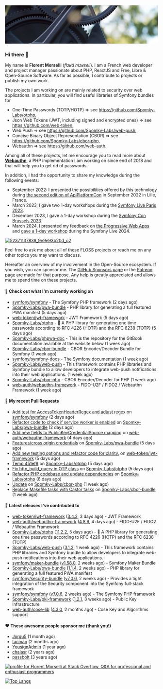![Cover image](1.webp)

### Hi there 👋

My name is **Florent Morselli** (*flɔʁɑ̃ mɔʁseli*). I am a French web developer and project manager passionate about PHP, ReactJS and Free, Libre & Open-Source Software.
As far as possible, I contribute to projects or publish my own work.

The projects I am working on are mainly related to security over web applications. In particular, you will find useful libraries of Symfony bundles for
* One-Time Passwords (TOTP/HOTP) => see https://github.com/Spomky-Labs/otphp,
* Json Web Tokens (JWT, including signed and encrypted ones) => see https://github.com/web-token,
* Web Push => see https://github.com/Spomky-Labs/web-push,
* Concise Binary Object Representation (CBOR) => see https://github.com/Spomky-Labs/cbor-php,
* Webauthn => see https://github.com/web-auth.

Among all of these projects, let me encourage you to read more about [**Webauthn**](https://github.com/web-auth), a PHP implementation I am working on since end of 2018 and that will help you to get rid of passwords.

In addition, I had the opportunity to share my knowledge during the following events:

* September 2022: I presented the possibilities offered by this technology during [the second edition of ApiPlatformCon](https://youtu.be/Y2_0omg1CFk) in September 2022 in Lille, France.
* March 2023, I gave two 1-day workshops during the [Symfony Live Paris 2023](https://live.symfony.com/2023-paris/workshop/maximiser-la-securite-de-vos-applications-avec-le-bundle-security).
* December 2023, I gave a 1-day workshop during the [Symfony Con Brussels 2023](https://live.symfony.com/2023-brussels-con/workshop/road-to-safer-applications).
* March 2024, I presented my feedback on [the Progressive Web Apps](https://live.symfony.com/2024-paris/schedule/de-web-app-a-progressive-web-app) and [gave a 1-day workshop](https://live.symfony.com/2024-paris/workshop#securite-amelioree-et-webauthn-avec-symfony-2) during the Symfony Live 2024.

[![52371137838_9e9e93b20d_o2](https://user-images.githubusercontent.com/1091072/191684778-b9e26104-038d-45c2-a1b3-287233d15ecc.jpg)](https://api-platform.com/con/2022/conferences/webauthn-se-debarrasser-des-mots-de-passe-definitivement/)

Feel free to ask me about all of these FLOSS projects or reach me on any other topics you may want to discuss.

Hereafter an overview of my involvement in the Open-Source ecosystem.
If you wish, you can sponsor me. The [GitHub Sponsors page](https://github.com/sponsors/Spomky/) or the [Patreon page](https://www.patreon.com/FlorentMorselli) are made for that purpose. Any help is greatly appreciated and allows me to spend time on these projects.

#### 👷 Check out what I'm currently working on

- [symfony/symfony](https://github.com/symfony/symfony) - The Symfony PHP framework (2 days ago)
- [Spomky-Labs/pwa-bundle](https://github.com/Spomky-Labs/pwa-bundle) - PHP library for generating a full featured PWA manifest (5 days ago)
- [web-token/jwt-framework](https://github.com/web-token/jwt-framework) - JWT Framework (5 days ago)
- [Spomky-Labs/otphp](https://github.com/Spomky-Labs/otphp) - :closed_lock_with_key: A PHP library for generating one time passwords according to RFC 4226 (HOTP) and the RFC 6238 (TOTP) (5 days ago)
- [Spomky-Labs/phpwa-doc](https://github.com/Spomky-Labs/phpwa-doc) - This is the repository for the GitBook documentation available at the website below (1 week ago)
- [Spomky-Labs/cbor-bundle](https://github.com/Spomky-Labs/cbor-bundle) - CBOR Encoder/Decoder Bundle for Symfony (1 week ago)
- [symfony/symfony-docs](https://github.com/symfony/symfony-docs) - The Symfony documentation (1 week ago)
- [Spomky-Labs/web-push](https://github.com/Spomky-Labs/web-push) - This framework contains PHP libraries and Symfony bundle to allow developers to integrate web-push notifications into their web applications. (1 week ago)
- [Spomky-Labs/cbor-php](https://github.com/Spomky-Labs/cbor-php) - CBOR Encoder/Decoder for PHP (1 week ago)
- [web-auth/webauthn-framework](https://github.com/web-auth/webauthn-framework) - FIDO-U2F / FIDO2 / Webauthn Framework (1 week ago)

#### 🔨 My recent Pull Requests

- [Add test for AccessTokenHeaderRegex and adjust regex](https://github.com/symfony/symfony/pull/54665) on [symfony/symfony](https://github.com/symfony/symfony) (2 days ago)
- [Refactor code to check if service worker is enabled](https://github.com/Spomky-Labs/pwa-bundle/pull/175) on [Spomky-Labs/pwa-bundle](https://github.com/Spomky-Labs/pwa-bundle) (2 days ago)
- [Add new fields to PublicKeyCredentialSource mapping](https://github.com/web-auth/webauthn-framework/pull/592) on [web-auth/webauthn-framework](https://github.com/web-auth/webauthn-framework) (4 days ago)
- [Features/cross origin credentials](https://github.com/Spomky-Labs/pwa-bundle/pull/172) on [Spomky-Labs/pwa-bundle](https://github.com/Spomky-Labs/pwa-bundle) (5 days ago)
- [Add new testing options and refactor code for clarity.](https://github.com/web-token/jwt-framework/pull/557) on [web-token/jwt-framework](https://github.com/web-token/jwt-framework) (5 days ago)
- [Temp 451ef8](https://github.com/Spomky-Labs/otphp/pull/217) on [Spomky-Labs/otphp](https://github.com/Spomky-Labs/otphp) (5 days ago)
- [Fix http_build_query in OTP class](https://github.com/Spomky-Labs/otphp/pull/215) on [Spomky-Labs/otphp](https://github.com/Spomky-Labs/otphp) (5 days ago)
- [Refactor PHP codebase and update dependencies](https://github.com/Spomky-Labs/otphp/pull/213) on [Spomky-Labs/otphp](https://github.com/Spomky-Labs/otphp) (6 days ago)
- [Update](https://github.com/Spomky-Labs/cbor-php/pull/68) on [Spomky-Labs/cbor-php](https://github.com/Spomky-Labs/cbor-php) (1 week ago)
- [Replace Makefile tasks with Castor tasks](https://github.com/Spomky-Labs/cbor-bundle/pull/37) on [Spomky-Labs/cbor-bundle](https://github.com/Spomky-Labs/cbor-bundle) (1 week ago)

#### 🔭 Latest releases I've contributed to

- [web-token/jwt-framework](https://github.com/web-token/jwt-framework) ([3.4.3](https://github.com/web-token/jwt-framework/releases/tag/3.4.3), 3 days ago) - JWT Framework
- [web-auth/webauthn-framework](https://github.com/web-auth/webauthn-framework) ([4.8.6](https://github.com/web-auth/webauthn-framework/releases/tag/4.8.6), 4 days ago) - FIDO-U2F / FIDO2 / Webauthn Framework
- [Spomky-Labs/otphp](https://github.com/Spomky-Labs/otphp) ([11.2.2](https://github.com/Spomky-Labs/otphp/releases/tag/11.2.2), 5 days ago) - :closed_lock_with_key: A PHP library for generating one time passwords according to RFC 4226 (HOTP) and the RFC 6238 (TOTP)
- [Spomky-Labs/web-push](https://github.com/Spomky-Labs/web-push) ([3.1.2](https://github.com/Spomky-Labs/web-push/releases/tag/3.1.2), 1 week ago) - This framework contains PHP libraries and Symfony bundle to allow developers to integrate web-push notifications into their web applications.
- [symfony/maker-bundle](https://github.com/symfony/maker-bundle) ([v1.58.0](https://github.com/symfony/maker-bundle/releases/tag/v1.58.0), 2 weeks ago) - Symfony Maker Bundle
- [Spomky-Labs/pwa-bundle](https://github.com/Spomky-Labs/pwa-bundle) ([1.1.4](https://github.com/Spomky-Labs/pwa-bundle/releases/tag/1.1.4), 2 weeks ago) - PHP library for generating a full featured PWA manifest
- [symfony/security-bundle](https://github.com/symfony/security-bundle) ([v7.0.6](https://github.com/symfony/security-bundle/releases/tag/v7.0.6), 2 weeks ago) - Provides a tight integration of the Security component into the Symfony full-stack framework
- [symfony/symfony](https://github.com/symfony/symfony) ([v7.0.6](https://github.com/symfony/symfony/releases/tag/v7.0.6), 2 weeks ago) - The Symfony PHP framework
- [Spomky-Labs/pki-framework](https://github.com/Spomky-Labs/pki-framework) ([1.2.1](https://github.com/Spomky-Labs/pki-framework/releases/tag/1.2.1), 3 weeks ago) - Public Key Infrastructure
- [web-auth/cose-lib](https://github.com/web-auth/cose-lib) ([4.3.0](https://github.com/web-auth/cose-lib/releases/tag/4.3.0), 2 months ago) - Cose Key and Algorithms support

#### ❤️ These awesome people sponsor me (thank you!)

- [Jorgu5](https://github.com/Jorgu5) (1 month ago)
- [tacman](https://github.com/tacman) (2 months ago)
- [YousignAdmin](https://github.com/YousignAdmin) (1 year ago)
- [chalasr](https://github.com/chalasr) (2 years ago)
- [passbolt](https://github.com/passbolt) (3 years ago)

<a href="https://stackoverflow.com/users/2157818/florent-morselli"><img src="https://stackoverflow.com/users/flair/2157818.png" width="208" height="58" alt="profile for Florent Morselli at Stack Overflow, Q&amp;A for professional and enthusiast programmers" title="profile for Florent Morselli at Stack Overflow, Q&amp;A for professional and enthusiast programmers"></a>

[![Top Langs](https://wakatime.com/share/@Spomky/aa41d408-c524-4a5f-936d-0b9446698abd.svg)](https://wakatime.com/@Spomky)
